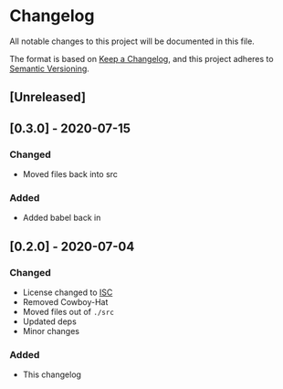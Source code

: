 # Changelog

All notable changes to this project will be documented in this file.

The format is based on [Keep a Changelog](https://keepachangelog.com/en/1.0.0/),
and this project adheres to [Semantic Versioning](https://semver.org/spec/v2.0.0.html).

## [Unreleased]
  
## [0.3.0] - 2020-07-15

### Changed

- Moved files back into src

### Added

- Added babel back in

## [0.2.0] - 2020-07-04

### Changed

- License changed to [ISC](./LICENSE.md)
- Removed Cowboy-Hat
- Moved files out of `./src`
- Updated deps
- Minor changes

### Added

- This changelog
  